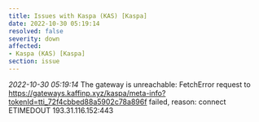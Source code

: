 ```yaml
---
title: Issues with Kaspa (KAS) [Kaspa]
date: 2022-10-30 05:19:14
resolved: false
severity: down
affected:
- Kaspa (KAS) [Kaspa]
section: issue
---
```


*2022-10-30 05:19:14* The gateway is unreachable: FetchError request to https://gateways.kaffinp.xyz/kaspa/meta-info?tokenId=tti_72f4cbbed88a5902c78a896f failed, reason: connect ETIMEDOUT 193.31.116.152:443